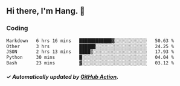 ## Hi there, I'm Hang. 👋

### Coding

<!--START_SECTION:waka-->

```txt
Markdown   6 hrs 16 mins   ████████████▓░░░░░░░░░░░░   50.63 %
Other      3 hrs           ██████░░░░░░░░░░░░░░░░░░░   24.25 %
JSON       2 hrs 13 mins   ████▒░░░░░░░░░░░░░░░░░░░░   17.93 %
Python     30 mins         █░░░░░░░░░░░░░░░░░░░░░░░░   04.04 %
Bash       23 mins         ▓░░░░░░░░░░░░░░░░░░░░░░░░   03.12 %
```

<!--END_SECTION:waka-->

##### ✓ Automatically updated by [GitHub Action](https://github.com/huhuhang/huhuhang/actions).
